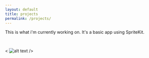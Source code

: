 ```yaml
---
layout: default
title: projects
permalink: /projects/
---
```


This is what i'm currently working on. It's a basic app using SpriteKit.


&nbsp;
&nbsp;

<p align="center">

< ![alt text](https://shahriaahmed.github.io/assets/photography/gifs/ezgif.com-video-to-gif.gif) />

</p>
